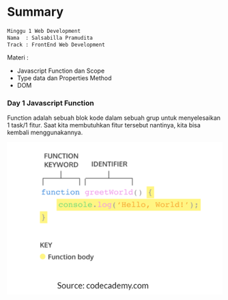 # Summary
```
Minggu 1 Web Development
Nama  : Salsabilla Pramudita
Track : FrontEnd Web Development
```
Materi :
- Javascript Function dan Scope
- Type data dan Properties Method
- DOM

### Day 1 Javascript Function
Function adalah sebuah blok kode dalam sebuah grup untuk menyelesaikan 1 task/1 fitur. Saat kita membutuhkan fitur tersebut nantinya, kita bisa kembali menggunakannya.

![image.png]( gambar/struktur-fungsi.png)

